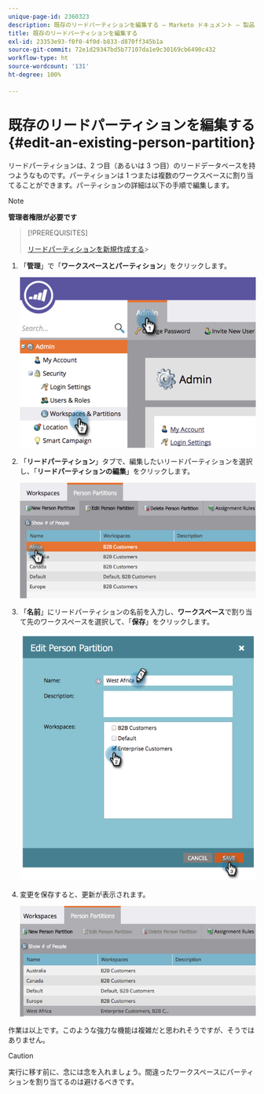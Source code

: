 ```yaml
---
unique-page-id: 2360323
description: 既存のリードパーティションを編集する — Marketo ドキュメント — 製品ドキュメント
title: 既存のリードパーティションを編集する
exl-id: 23353e93-f0f0-4f0d-b833-d870ff345b1a
source-git-commit: 72e1d29347bd5b77107da1e9c30169cb6490c432
workflow-type: ht
source-wordcount: '131'
ht-degree: 100%

---
```


# 既存のリードパーティションを編集する {#edit-an-existing-person-partition}

リードパーティションは、2 つ目（あるいは 3 つ目）のリードデータベースを持つようなものです。パーティションは 1 つまたは複数のワークスペースに割り当てることができます。パーティションの詳細は以下の手順で編集します。

>[!NOTE]
>
>**管理者権限が必要です**

>[!PREREQUISITES]
>
>[リードパーティションを新規作成する](/help/marketo/product-docs/administration/workspaces-and-person-partitions/create-a-person-partition.md)>
>

1. 「**管理**」で「**ワークスペースとパーティション**」をクリックします。

   ![](assets/image2014-9-17-10-3a51-3a23.png)

1. 「**リードパーティション**」タブで、編集したいリードパーティションを選択し、「**リードパーティションの編集**」をクリックします。

   ![](assets/two-5.png)

1. 「**名前**」にリードパーティションの名前を入力し、**ワークスペース**&#x200B;で割り当て先のワークスペースを選択して、「**保存**」をクリックします。

   ![](assets/three-5.png)

1. 変更を保存すると、更新が表示されます。

   ![](assets/four-4.png)

作業は以上です。このような強力な機能は複雑だと思われそうですが、そうではありません。

>[!CAUTION]
>
>実行に移す前に、念には念を入れましょう。間違ったワークスペースにパーティションを割り当てるのは避けるべきです。
